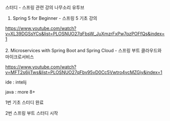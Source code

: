 
스터디 - 스프링 관련 강의 나무소리 유투브

1. Spring 5 for Beginner - 스프링 5 기초 강의
 
https://www.youtube.com/watch?v=XL39DGSsYCs&list=PLOSNUO27qFbsW_JuXmzrFxPw7qzPOFfQs&index=1
  <br>
    <br>
2. Microservices with Spring Boot and Spring Cloud - 스프링 부트 클라우드와 마이크로서비스

https://www.youtube.com/watch?v=MFT2s6ijTws&list=PLOSNUO27qFbv95vD0Cc5Vwtro4vcMZGiy&index=1

 ide : intelij
 
 java : more 8+


 
 1번 기초 스터디 완료
 
 2번 스프링 부트 스터디 시작
